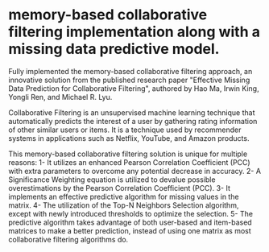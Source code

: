 # memory-based collaborative filtering implementation along with a missing data predictive model.
Fully implemented the memory-based collaborative filtering approach, an innovative solution from the 
published research paper "Effective Missing Data Prediction for Collaborative Filtering", authored by Hao Ma, Irwin King, Yongli Ren, and Michael R. Lyu.

Collaborative Filtering is an unsupervised machine learning technique that automatically predicts the interest of a user by gathering rating information of other similar users or items. It is a technique used by recommender systems in applications such as Netflix, YouTube, and Amazon products.

This memory-based collaborative filtering solution is unique for multiple reasons:
1- It utilizes an enhanced Pearson Correlation Coefficient (PCC) with extra parameters to overcome any potential decrease in accuracy.
2- A Significance Weighting equation is utilized to devalue possible overestimations by the Pearson Correlation Coefficient (PCC).
3- It implements an effective predictive algorithm for missing values in the matrix.
4- The utilization of the Top-N Neighbors Selection algorithm, except with newly introduced thresholds to optimize the selection. 
5- The predictive algorithm takes advantage of both user-based and item-based matrices to make a better prediction, instead of using one matrix as most collaborative filtering algorithms do. 
